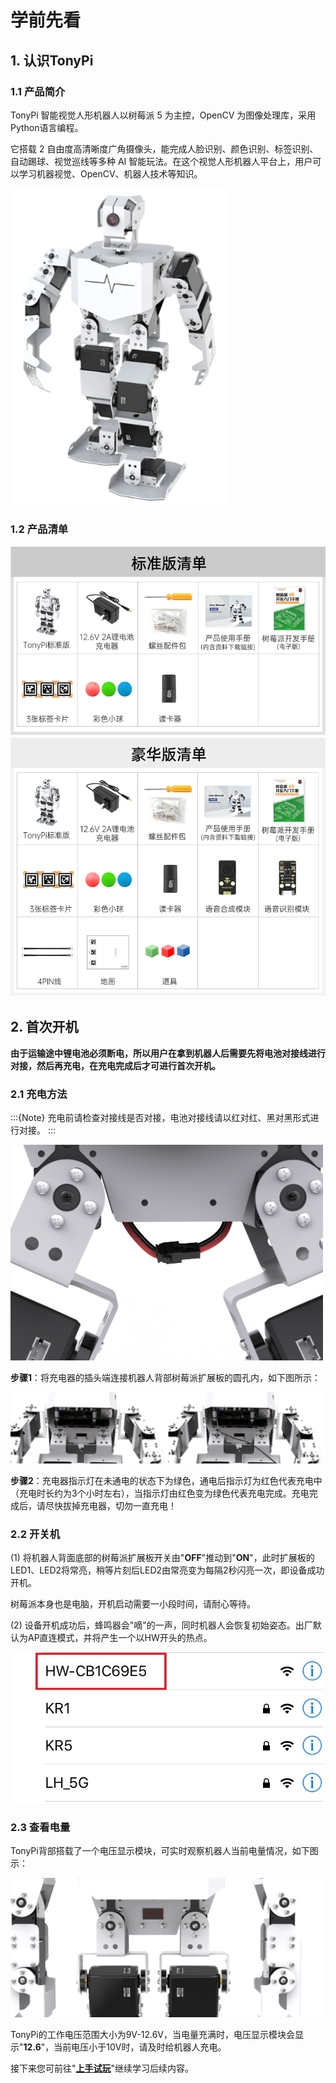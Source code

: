 # 学前先看

## 1. 认识TonyPi

### 1.1 产品简介

TonyPi 智能视觉人形机器人以树莓派 5 为主控，OpenCV 为图像处理库，采用 Python语言编程。

它搭载 2 自由度高清晰度广角摄像头，能完成人脸识别、颜色识别、标签识别、自动踢球、视觉巡线等多种 AI 智能玩法。在这个视觉人形机器人平台上，用户可以学习机器视觉、OpenCV、机器人技术等知识。

<img class="common_img" src="../_static/media/1.getting_ready/1.1/image1.png" style="width:350px" />

### 1.2 产品清单

<img class="common_img" src="../_static/media/1.getting_ready/1.1/image12.png"/>

<img class="common_img" src="../_static/media/1.getting_ready/1.1/image13.png" />

## 2. 首次开机

**由于运输途中锂电池必须断电，所以用户在拿到机器人后需要先将电池对接线进行对接，然后再充电，在充电完成后才可进行首次开机。**

### 2.1 充电方法

:::{Note}
充电前请检查对接线是否对接，电池对接线请以红对红、黑对黑形式进行对接。
:::

<img class="common_img" src="../_static/media/1.getting_ready/2.1/image1.png" style="width:500px" />

**步骤1**：将充电器的插头端连接机器人背部树莓派扩展板的圆孔内，如下图所示：

<img src="../_static/media/1.getting_ready/2.1/image2.png" style="width:700px" />

**步骤2**：充电器指示灯在未通电的状态下为绿色，通电后指示灯为红色代表充电中（充电时长约为3个小时左右），当指示灯由红色变为绿色代表充电完成。充电完成后，请尽快拔掉充电器，切勿一直充电！

### 2.2 开关机

(1) 将机器人背面底部的树莓派扩展板开关由"**OFF**"推动到"**ON**"，此时扩展板的LED1、LED2将常亮，稍等片刻后LED2由常亮变为每隔2秒闪亮一次，即设备成功开机。

树莓派本身也是电脑，开机启动需要一小段时间，请耐心等待。

(2) 设备开机成功后，蜂鸣器会"嘀"的一声，同时机器人会恢复初始姿态。出厂默认为AP直连模式，并将产生一个以HW开头的热点。

<img class="common_img" src="../_static/media/1.getting_ready/2.1/image3.jpeg" style="width:500px" />

### 2.3 查看电量

TonyPi背部搭载了一个电压显示模块，可实时观察机器人当前电量情况，如下图示：

<img src="../_static/media/1.getting_ready/2.1/image4.png" style="width:600px" class="common_img" />

TonyPi的工作电压范围大小为9V-12.6V，当电量充满时，电压显示模块会显示"**12.6**"，当前电压小于10V时，请及时给机器人充电。

接下来您可前往"**[上手试玩](https://docs.hiwonder.com/projects/TonyPi/en/latest/docs/2.quick_user_experience.html)**"继续学习后续内容。
